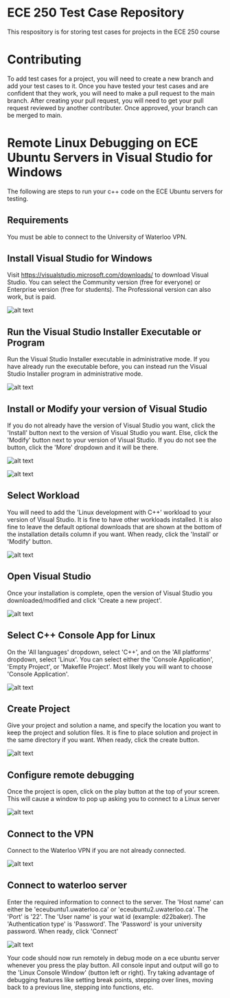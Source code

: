 # ECE 250 Test Case Repository
This respository is for storing test cases for projects in the ECE 250 course

# Contributing
To add test cases for a project, you will need to create a new branch and add your test cases to it. Once you have tested your test cases and are confident that they work, you will need to make a pull request to the main branch. After creating your pull request, you will need to get your pull request reviewed by another contributer. Once approved, your branch can be merged to main.

# Remote Linux Debugging on ECE Ubuntu Servers in Visual Studio for Windows
The following are steps to run your c++ code on the ECE Ubuntu servers for testing.

## Requirements
You must be able to connect to the University of Waterloo VPN.

## Install Visual Studio for Windows
Visit https://visualstudio.microsoft.com/downloads/ to download Visual Studio. You can select the Community version (free for everyone) or Enterprise version (free for students). The Professional version can also work, but is paid.

![alt text](https://cdn.discordapp.com/attachments/784836147280216078/799682731624890398/unknown.png)

## Run the Visual Studio Installer Executable or Program
Run the Visual Studio Installer executable in administrative mode. If you have already run the executable before, you can instead run the Visual Studio Installer program in administrative mode.

![alt text](https://cdn.discordapp.com/attachments/784836147280216078/799357645953433640/unknown.png)

## Install or Modify your version of Visual Studio
If you do not already have the version of Visual Studio you want, click the 'Install' button next to the version of Visual Studio you want.
Else, click the 'Modify' button next to your version of Visual Studio. If you do not see the button, click the 'More' dropdown and it will be there.

![alt text](https://cdn.discordapp.com/attachments/784836147280216078/799676623170830397/unknown.png)

![alt text](https://cdn.discordapp.com/attachments/784836147280216078/799357986060632094/unknown.png)

## Select Workload
You will need to add the 'Linux development with C++' workload to your version of Visual Studio. It is fine to have other workloads installed. It is also fine to leave the default optional downloads that are shown at the bottom of the installation details column if you want. When ready, click the 'Install' or 'Modify' button.

![alt text](https://cdn.discordapp.com/attachments/784836147280216078/799495017542189107/unknown.png)

## Open Visual Studio
Once your installation is complete, open the version of Visual Studio you downloaded/modified and click 'Create a new project'.

![alt text](https://cdn.discordapp.com/attachments/784836147280216078/799491094089957386/unknown.png)

## Select C++ Console App for Linux
On the 'All languages' dropdown, select 'C++', and on the 'All platforms' dropdown, select 'Linux'. You can select either the 'Console Application', 'Empty Project', or 'Makefile Project'. Most likely you will want to choose 'Console Application'.

![alt text](https://cdn.discordapp.com/attachments/784836147280216078/799491407554412554/unknown.png)

## Create Project
Give your project and solution a name, and specify the location you want to keep the project and solution files. It is fine to place solution and project in the same directory if you want. When ready, click the create button.

![alt text](https://cdn.discordapp.com/attachments/784836147280216078/799491891140886528/unknown.png)

## Configure remote debugging
Once the project is open, click on the play button at the top of your screen. This will cause a window to pop up asking you to connect to a Linux server

![alt text](https://cdn.discordapp.com/attachments/784836147280216078/799496978287427604/unknown.png)

## Connect to the VPN
Connect to the Waterloo VPN if you are not already connected.

![alt text](https://cdn.discordapp.com/attachments/784836147280216078/799681906786435112/unknown.png)

## Connect to waterloo server
Enter the required information to connect to the server. The 'Host name' can either be 'eceubuntu1.uwaterloo.ca' or 'eceubuntu2.uwaterloo.ca'. The 'Port' is '22'. The 'User name' is your wat id (example: d22baker). The 'Authentication type' is 'Password'. The 'Password' is your university password. When ready, click 'Connect'

![alt text](https://cdn.discordapp.com/attachments/784836147280216078/799497403131625532/unknown.png)

Your code should now run remotely in debug mode on a ece ubuntu server whenever you press the play button. All console input and output will go to the 'Linux Console Window' (button left or right). Try taking advantage of debugging features like setting break points, stepping over lines, moving back to a previous line, stepping into functions, etc.
